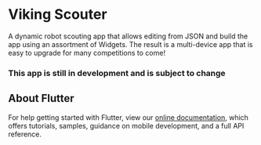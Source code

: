 # Viking Scouter

A dynamic robot scouting app that allows editing from JSON and build the app using an assortment of Widgets. The result is a multi-device app that is easy to upgrade for many competitions to come!

### This app is still in development and is subject to change

## About Flutter

For help getting started with Flutter, view our
[online documentation](https://flutter.dev/docs), which offers tutorials,
samples, guidance on mobile development, and a full API reference.
